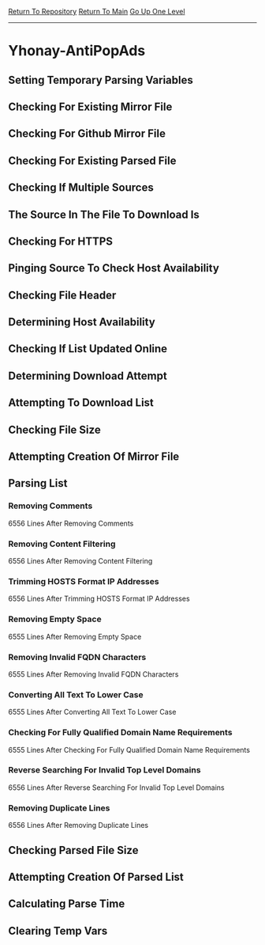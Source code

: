 [Return To Repository](https://github.com/deathbybandaid/piholeparser/)
[Return To Main](https://github.com/deathbybandaid/piholeparser/blob/master/RecentRunLogs/Mainlog.md)
[Go Up One Level](https://github.com/deathbybandaid/piholeparser/blob/master/RecentRunLogs/TopLevelScripts/30-Processing-External-Blacklists.md)
____________________________________
# Yhonay-AntiPopAds
## Setting Temporary Parsing Variables
## Checking For Existing Mirror File
## Checking For Github Mirror File
## Checking For Existing Parsed File
## Checking If Multiple Sources
## The Source In The File To Download Is
## Checking For HTTPS
## Pinging Source To Check Host Availability
## Checking File Header
## Determining Host Availability
## Checking If List Updated Online
## Determining Download Attempt
## Attempting To Download List
## Checking File Size
## Attempting Creation Of Mirror File
## Parsing List
### Removing Comments
6556 Lines After Removing Comments
### Removing Content Filtering
6556 Lines After Removing Content Filtering
### Trimming HOSTS Format IP Addresses
6556 Lines After Trimming HOSTS Format IP Addresses
### Removing Empty Space
6555 Lines After Removing Empty Space
### Removing Invalid FQDN Characters
6555 Lines After Removing Invalid FQDN Characters
### Converting All Text To Lower Case
6555 Lines After Converting All Text To Lower Case
### Checking For Fully Qualified Domain Name Requirements
6555 Lines After Checking For Fully Qualified Domain Name Requirements
### Reverse Searching For Invalid Top Level Domains
6556 Lines After Reverse Searching For Invalid Top Level Domains
### Removing Duplicate Lines
6556 Lines After Removing Duplicate Lines
## Checking Parsed File Size
## Attempting Creation Of Parsed List
## Calculating Parse Time
## Clearing Temp Vars
